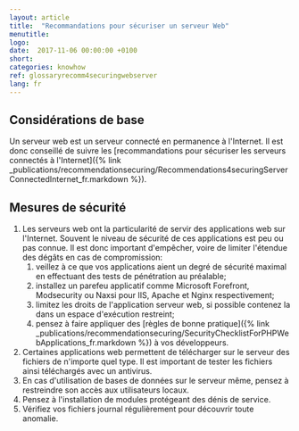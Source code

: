 ```yaml
---
layout: article
title:  "Recommandations pour sécuriser un serveur Web"
menutitle:
logo:
date:  2017-11-06 00:00:00 +0100
short:
categories: knowhow
ref: glossaryrecomm4securingwebserver
lang: fr
---
```

Considérations de base
----------------------
Un serveur web est un serveur connecté en permanence à l'Internet. Il
est donc conseillé de suivre les [recommandations pour sécuriser les
serveurs connectés à l'Internet]({% link _publications/recommendationsecuring/Recommendations4securingServerConnectedInternet_fr.markdown %}).


Mesures de sécurité
-------------------

1.  Les serveurs web ont la particularité de servir des applications web
    sur l'Internet. Souvent le niveau de sécurité de ces applications
    est peu ou pas connue. Il est donc important d'empêcher, voire de
    limiter l'étendue des dégâts en cas de compromission:
    1.  veillez à ce que vos applications aient un degré de sécurité
        maximal en effectuant des tests de pénétration au préalable;
    2.  installez un parefeu applicatif comme Microsoft Forefront,
        Modsecurity ou Naxsi pour IIS, Apache et Nginx respectivement;
    3.  limitez les droits de l'application serveur web, si possible
        contenez la dans un espace d'exécution restreint;
    4.  pensez à faire appliquer des [règles de bonne
        pratique]({% link _publications/recommendationsecuring/SecurityChecklistForPHPWebApplications_fr.markdown %})
        à vos développeurs.
2.  Certaines applications web permettent de télécharger sur le serveur
    des fichiers de n'importe quel type. Il est important de tester les
    fichiers ainsi téléchargés avec un antivirus.
3.  En cas d'utilisation de bases de données sur le serveur même, pensez
    à restreindre son accès aux utilisateurs locaux.
4.  Pensez à l'installation de modules protégeant des dénis de service.
5.  Vérifiez vos fichiers journal régulièrement pour découvrir toute
    anomalie.
